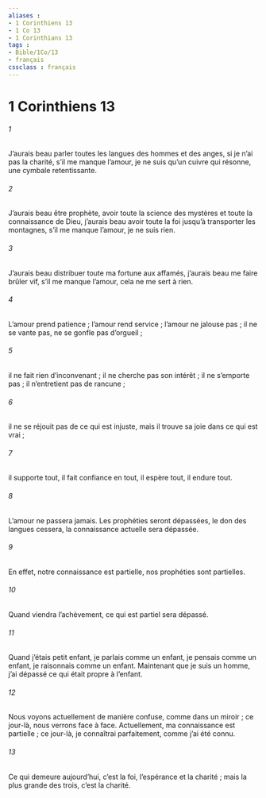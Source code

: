 ```yaml
---
aliases : 
- 1 Corinthiens 13
- 1 Co 13
- 1 Corinthians 13
tags : 
- Bible/1Co/13
- français
cssclass : français
---
```


# 1 Corinthiens 13

###### 1
J’aurais beau parler toutes les langues
des hommes et des anges,
si je n’ai pas la charité, s’il me manque l’amour,
je ne suis qu’un cuivre qui résonne,
une cymbale retentissante.
###### 2
J’aurais beau être prophète,
avoir toute la science des mystères
et toute la connaissance de Dieu,
j’aurais beau avoir toute la foi
jusqu’à transporter les montagnes,
s’il me manque l’amour,
je ne suis rien.
###### 3
J’aurais beau distribuer toute ma fortune aux affamés,
j’aurais beau me faire brûler vif,
s’il me manque l’amour,
cela ne me sert à rien.
###### 4
L’amour prend patience ;
l’amour rend service ;
l’amour ne jalouse pas ;
il ne se vante pas, ne se gonfle pas d’orgueil ;
###### 5
il ne fait rien d’inconvenant ;
il ne cherche pas son intérêt ;
il ne s’emporte pas ;
il n’entretient pas de rancune ;
###### 6
il ne se réjouit pas de ce qui est injuste,
mais il trouve sa joie dans ce qui est vrai ;
###### 7
il supporte tout, il fait confiance en tout,
il espère tout, il endure tout.
###### 8
L’amour ne passera jamais.
Les prophéties seront dépassées, le don des langues cessera, la connaissance actuelle sera dépassée.
###### 9
En effet, notre connaissance est partielle, nos prophéties sont partielles.
###### 10
Quand viendra l’achèvement, ce qui est partiel sera dépassé.
###### 11
Quand j’étais petit enfant, je parlais comme un enfant, je pensais comme un enfant, je raisonnais comme un enfant. Maintenant que je suis un homme, j’ai dépassé ce qui était propre à l’enfant.
###### 12
Nous voyons actuellement de manière confuse, comme dans un miroir ; ce jour-là, nous verrons face à face. Actuellement, ma connaissance est partielle ; ce jour-là, je connaîtrai parfaitement, comme j’ai été connu.
###### 13
Ce qui demeure aujourd’hui, c’est la foi, l’espérance et la charité ; mais la plus grande des trois, c’est la charité.
